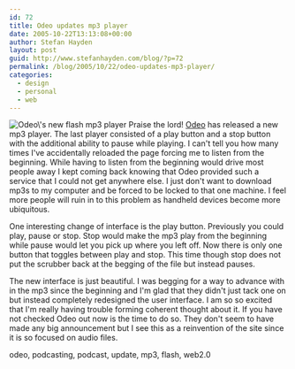```yaml
---
id: 72
title: Odeo updates mp3 player
date: 2005-10-22T13:13:08+00:00
author: Stefan Hayden
layout: post
guid: http://www.stefanhayden.com/blog/?p=72
permalink: /blog/2005/10/22/odeo-updates-mp3-player/
categories:
  - design
  - personal
  - web
---
```

<img src='/blog/wp-content/odeo.jpg' alt='Odeo\&#39;s new flash mp3 player' />
Praise the lord! <a href="http://www.odeo.com">Odeo</a> has released a new mp3 player. The last player consisted of a play button and a stop button with the additional ability to pause while playing. I can't tell you how many times I've accidentally reloaded the page forcing me to listen from the beginning. While having to listen from the beginning would drive most people away I kept coming back knowing that Odeo provided such a service that I could not get anywhere else. I just don't want to download mp3s to my computer and be forced to be locked to that one machine. I feel more people will ruin in to this problem as handheld devices become more ubiquitous.

One interesting change of interface is the play button. Previously you could play, pause or stop. Stop would make the mp3 play from the beginning while pause would let you pick up where you left off. Now there is only one button that toggles between play and stop. This time though stop does not put the scrubber back at the begging of the file but instead pauses.

The new interface is just beautiful. I was begging for a way to advance with in the mp3 since the beginning and I'm glad that they didn't just tack one on but instead completely redesigned the user interface. I am so so excited that I'm really having trouble forming coherent thought about it. If you have not checked Odeo out now is the time to do so. They don't seem to have made any big announcement but I see this as a reinvention of the site since it is so focused on audio files.

<tags>odeo, podcasting, podcast, update, mp3, flash, web2.0</tags>